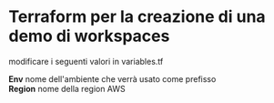 # Terraform per la creazione di una demo di workspaces

modificare i seguenti valori in variables.tf
 
**Env** nome dell'ambiente che verrà usato come prefisso  
**Region** nome della region AWS

 

